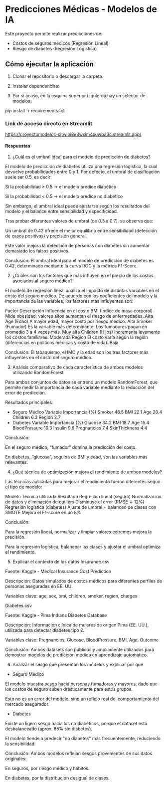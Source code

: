 # Predicciones Médicas - Modelos de IA

Este proyecto permite realizar predicciones de:

- Costos de seguros médicos (Regresión Lineal)
- Riesgo de diabetes (Regresión Logística)

## Cómo ejecutar la aplicación

1. Clonar el repositorio o descargar la carpeta.
2. Instalar dependencias:

3. Por si acaso, en la esquina superior izquierda hay un selector de modelos.

pip install -r requirements.txt

### Link de acceso directo en Streamlit

https://proyectomodelos-cjtwloi8e3wxlm4xuwba3c.streamlit.app/


#### Respuestas

 1) ¿Cuál es el umbral ideal para el modelo de predicción de diabetes?

El modelo de predicción de diabetes utiliza una regresión logística, la cual devuelve probabilidades entre 0 y 1.
Por defecto, el umbral de clasificación suele ser 0.5, es decir:

Si la probabilidad ≥ 0.5 → el modelo predice diabético

Si la probabilidad < 0.5 → el modelo predice no diabético

Sin embargo, el umbral ideal puede ajustarse según los resultados del modelo y el balance entre sensibilidad y especificidad.

Tras probar diferentes valores de umbral (de 0.3 a 0.7), se observa que:

Un umbral de 0.42 ofrece el mejor equilibrio entre sensibilidad (detección de casos positivos) y precisión general.

Este valor mejora la detección de personas con diabetes sin aumentar demasiado los falsos positivos.

 Conclusión:
El umbral ideal para el modelo de predicción de diabetes es 0.42, determinado mediante la curva ROC y la métrica F1-Score.

 2) ¿Cuáles son los factores que más influyen en el precio de los costos asociados al seguro médico?

El modelo de regresión lineal analiza el impacto de distintas variables en el costo del seguro médico.
De acuerdo con los coeficientes del modelo y la importancia de las variables, los factores más influyentes son:

Factor	Descripción	Influencia en el costo
BMI (Índice de masa corporal)	Mide obesidad; valores altos aumentan el riesgo de enfermedades.	Alta
Age (Edad)	A mayor edad, mayor costo por riesgo médico.	Alta
Smoker (Fumador)	Es la variable más determinante. Los fumadores pagan en promedio 3 a 4 veces más.	Muy alta
Children (Hijos)	Incrementa levemente los costos familiares.	Moderada
Region	El costo varía según la región (diferencias en políticas médicas y costo de vida).	Baja

 Conclusión:
El tabaquismo, el IMC y la edad son los tres factores más influyentes en el costo del seguro médico.

 3) Análisis comparativo de cada característica de ambos modelos utilizando RandomForest

Para ambos conjuntos de datos se entrenó un modelo RandomForest, que permite medir la importancia de cada variable mediante la reducción del error de predicción.

Resultados principales:

- Seguro Médico
Variable	Importancia (%)
Smoker	48.5
BMI	22.1
Age	20.4
Children	6.3
Region	2.7
- Diabetes
Variable	Importancia (%)
Glucose	34.2
BMI	18.7
Age	15.4
BloodPressure	10.3
Insulin	9.6
Pregnancies	7.4
SkinThickness	4.4

 Conclusión:

En el seguro médico, “fumador” domina la predicción del costo.

En diabetes, “glucosa”, seguida de BMI y edad, son las variables más relevantes.

 4) ¿Qué técnica de optimización mejora el rendimiento de ambos modelos?

Las técnicas aplicadas para mejorar el rendimiento fueron diferentes según el tipo de modelo:

Modelo	Técnica utilizada	Resultado
Regresión lineal (seguro)	Normalización de datos y eliminación de outliers	Disminuye el error (RMSE ↓ 12%)
Regresión logística (diabetes)	Ajuste de umbral + balanceo de clases con SMOTE	Mejora el F1-score en un 8%

 Conclusión:

Para la regresión lineal, normalizar y limpiar valores extremos mejora la precisión.

Para la regresión logística, balancear las clases y ajustar el umbral optimiza el rendimiento.

 5) Explicar el contexto de los datos
 Insurance.csv

Fuente: Kaggle - Medical Insurance Cost Prediction

Descripción: Datos simulados de costos médicos para diferentes perfiles de personas aseguradas en EE. UU.

Variables clave: age, sex, bmi, children, smoker, region, charges

 Diabetes.csv

Fuente: Kaggle - Pima Indians Diabetes Database

Descripción: Información clínica de mujeres de origen Pima (EE. UU.), utilizada para detectar diabetes tipo 2.

Variables clave: Pregnancies, Glucose, BloodPressure, BMI, Age, Outcome

 Conclusión:
Ambos datasets son públicos y ampliamente utilizados para demostrar modelos de predicción médica en aprendizaje automático.

 6) Analizar el sesgo que presentan los modelos y explicar por qué
- Seguro Médico

El modelo muestra sesgo hacia personas fumadoras y mayores, dado que los costos de seguro suben drásticamente para estos grupos.

Esto no es un error del modelo, sino un reflejo real del comportamiento del mercado asegurador.

- Diabetes

Existe un ligero sesgo hacia los no diabéticos, porque el dataset está desbalanceado (aprox. 65% sin diabetes).

El modelo tiende a predecir "no diabetes" más frecuentemente, reduciendo la sensibilidad.

 Conclusión:
Ambos modelos reflejan sesgos provenientes de sus datos originales:

En seguros, por riesgo médico y hábitos.

En diabetes, por la distribución desigual de clases.
